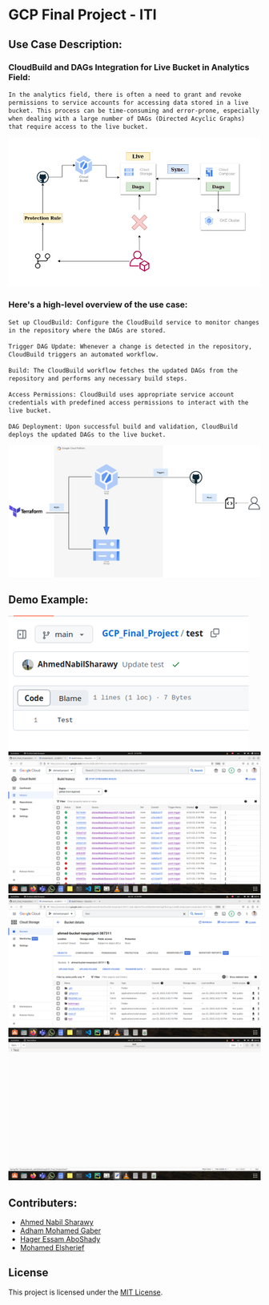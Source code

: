# GCP Final Project - ITI
## Use Case Description: 
### CloudBuild and DAGs Integration for Live Bucket in Analytics Field:

    In the analytics field, there is often a need to grant and revoke permissions to service accounts for accessing data stored in a live bucket. This process can be time-consuming and error-prone, especially when dealing with a large number of DAGs (Directed Acyclic Graphs) that require access to the live bucket.

![Project UseCase](useCase.png)

### Here's a high-level overview of the use case:

    Set up CloudBuild: Configure the CloudBuild service to monitor changes in the repository where the DAGs are stored.

    Trigger DAG Update: Whenever a change is detected in the repository, CloudBuild triggers an automated workflow.

    Build: The CloudBuild workflow fetches the updated DAGs from the repository and performs any necessary build steps.

    Access Permissions: CloudBuild uses appropriate service account credentials with predefined access permissions to interact with the live bucket.

    DAG Deployment: Upon successful build and validation, CloudBuild deploys the updated DAGs to the live bucket.


![Project Diagram](Diagram.jpeg)
## Demo Example:
![Project Demo-1](Demo/1.png)
![Project Demo-2](Demo/2.png)
![Project Demo-3](Demo/3.png)
![Project Demo-4](Demo/4.png)


## Contributers:
- [Ahmed Nabil Sharawy](https://www.linkedin.com/in/ahmed-nabil-sharawy-149880104/)
- [Adham Mohamed Gaber](https://www.linkedin.com/in/adhammgaber/)
- [Hager Essam AboShady](https://www.linkedin.com/in/hager-aboshady/)
- [Mohamed Elsherief](###)

## License
This project is licensed under the [MIT License](LICENSE).